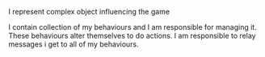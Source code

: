 I represent complex object influencing the game

I contain collection of my behaviours and I am responsible for managing it.
These behaviours alter themselves to do actions.
I am responsible to relay messages i get to all of my behaviours.